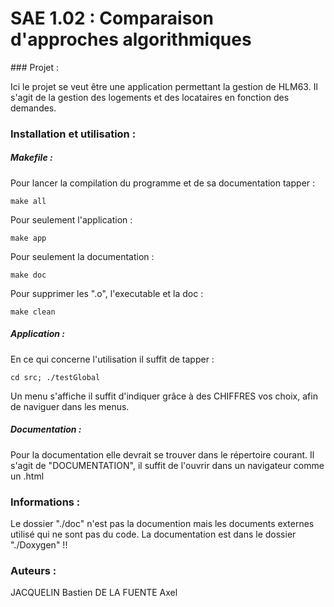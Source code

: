 # SAE 1.02 : Comparaison d'approches algorithmiques

### Projet :

Ici le projet se veut être une application permettant la gestion de HLM63. Il s'agit de la gestion des logements et des locataires en fonction des demandes.

### Installation et utilisation :

##### Makefile :

Pour lancer la compilation du programme et de sa documentation tapper :

    make all

Pour seulement l'application : 

    make app

Pour seulement la documentation :

    make doc

Pour supprimer les ".o", l'executable et la doc :

    make clean

##### Application :

En ce qui concerne l'utilisation il suffit de tapper :

	cd src; ./testGlobal    

Un menu s'affiche il suffit d'indiquer grâce à des CHIFFRES vos choix, afin de naviguer dans les menus.

##### Documentation :

Pour la documentation elle devrait se trouver dans le répertoire courant. Il s'agit de "DOCUMENTATION", il suffit de l'ouvrir dans un navigateur comme un .html

### Informations :

Le dossier "./doc" n'est pas la documention mais les documents externes utilisé qui ne sont pas du code. La documentation est dans le dossier "./Doxygen" !!

### Auteurs :

JACQUELIN Bastien
DE LA FUENTE Axel


